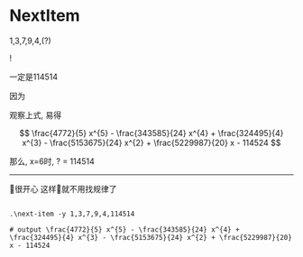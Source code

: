 # NextItem

1,3,7,9,4,(?)

!

一定是114514

因为

观察上式, 易得

$$ \frac{4772}{5} x^{5} - \frac{343585}{24} x^{4} + \frac{324495}{4} x^{3} - \frac{5153675}{24} x^{2} + \frac{5229987}{20} x - 114524 $$

那么, x=6时, ? = 114514


-------------------------------

👴很开心 这样👴就不用找规律了 

```shell

.\next-item -y 1,3,7,9,4,114514

# output \frac{4772}{5} x^{5} - \frac{343585}{24} x^{4} + \frac{324495}{4} x^{3} - \frac{5153675}{24} x^{2} + \frac{5229987}{20} x - 114524 
```

